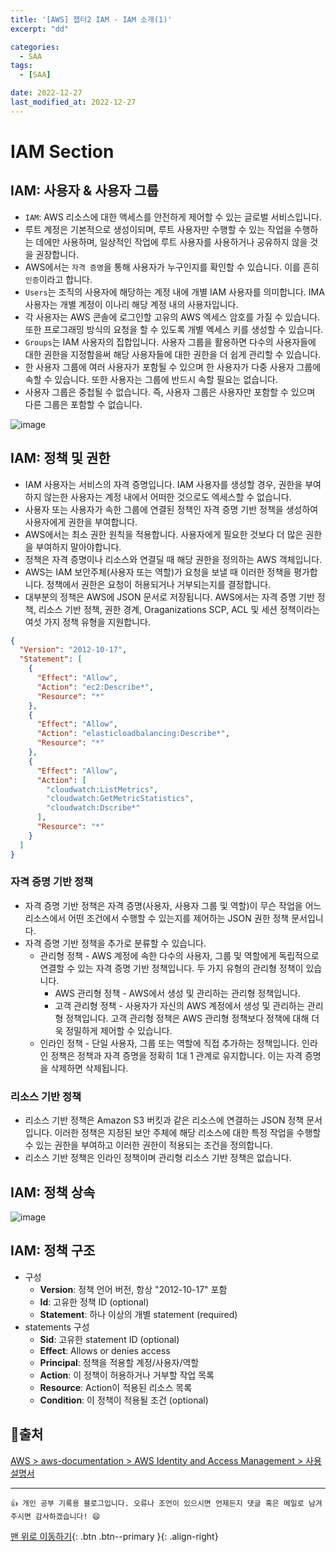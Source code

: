 ```yaml
---
title: '[AWS] 챕터2 IAM - IAM 소개(1)'
excerpt: "dd"

categories:
  - SAA
tags: 
  - [SAA]

date: 2022-12-27
last_modified_at: 2022-12-27
---
```


# IAM Section
## IAM: 사용자 & 사용자 그룹
- `IAM`: AWS 리소스에 대한 액세스를 안전하게 제어할 수 있는 글로벌 서비스입니다.
- 루트 계정은 기본적으로 생성이되며, 루트 사용자만 수행할 수 있는 작업을 수행하는 데에만 사용하며, 일상적인 작업에 루트 사용자를 사용하거나 공유하지 않을 것을 권장합니다. 
- AWS에서는 `자격 증명`을 통해 사용자가 누구인지를 확인할 수 있습니다. 이를 흔히 `인증`이라고 합니다.
- `Users`는 조직의 사용자에 해당하는 계정 내에 개별 IAM 사용자를 의미합니다. IMA 사용자는 개별 계정이 이나리 해당 계정 내의 사용자입니다.
- 각 사용자는 AWS 콘솔에 로그인할 고유의 AWS 엑세스 암호를 가질 수 있습니다. 또한 프로그래밍 방식의 요청을 할 수 있도록 개별 엑세스 키를 생성할 수 있습니다.
- `Groups`는 IAM 사용자의 집합입니다. 사용자 그룹을 활용하면 다수의 사용자들에 대한 권한을 지정함을써 해당 사용자들에 대한 권한을 더 쉽게 관리할 수 있습니다.
- 한 사용자 그룹에 여러 사용자가 포함될 수 있으며 한 사용자가 다중 사용자 그룹에 속할 수 있습니다. 또한 사용자는 그룹에 반드시 속할 필요는 없습니다.
- 사용자 그룹은 중첩될 수 없습니다. 즉, 사용자 그룹은 사용자만 포함할 수 있으며 다른 그룹은 포함할 수 없습니다.
  
![image](https://user-images.githubusercontent.com/87158339/209680744-0fa24a60-642b-429a-8921-5854c453ca8e.png)

## IAM: 정책 및 권한
- IAM 사용자는 서비스의 자격 증명입니다. IAM 사용자를 생성할 경우, 권한을 부여하지 않는한 사용자는 계정 내에서 어떠한 것으로도 엑세스할 수 없습니다.
- 사용자 또는 사용자가 속한 그룹에 연결된 정책인 자격 증명 기반 정책을 생성하여 사용자에게 권한을 부여합니다.
- AWS에서는 최소 권한 원칙을 적용합니다. 사용자에게 필요한 것보다 더 많은 권한을 부여하지 말아야합니다.
- 정책은 자격 증명이나 리소스와 연결딜 때 해당 권한을 정의하는 AWS 객체입니다.
- AWS는 IAM 보안주체(사용자 또는 역할)가 요청을 보낼 때 이러한 정책을 평가합니다. 정책에서 권한은 요청이 허용되거나 거부되는지를 결정합니다.
- 대부분의 정책은 AWS에 JSON 문서로 저장됩니다. AWS에서는 자격 증명 기반 정책, 리소스 기반 정책, 권한 경계, Oraganizations SCP, ACL 및 세션 정책이라는 여섯 가지 정책 유형을 지원합니다.
  
```json
{
  "Version": "2012-10-17",
  "Statement": [
    {
      "Effect": "Allow",
      "Action": "ec2:Describe*",
      "Resource": "*"
    },
    {
      "Effect": "Allow",
      "Action": "elasticloadbalancing:Describe*",
      "Resource": "*"
    },
    {
      "Effect": "Allow",
      "Action": [
        "cloudwatch:ListMetrics",
        "cloudwatch:GetMetricStatistics",
        "cloudwatch:Dscribe*"
      ],
      "Resource": "*"
    }
  ]
}
```

### 자격 증명 기반 정책
- 자격 증명 기반 정책은 자격 증명(사용자, 사용자 그룹 및 역할)이 무슨 작업을 어느 리소스에서 어떤 조건에서 수행할 수 있는지를 제어하는 JSON 권한 정책 문서입니다.
- 자격 증명 기반 정책을 추가로 분류할 수 있습니다.
  - 관리형 정책 - AWS 계정에 속한 다수의 사용자, 그룹 및 역할에게 독립적으로 연결할 수 있는 자격 증명 기반 정책입니다. 두 가지 유형의 관리형 정책이 있습니다.
    - AWS 관리형 정책 - AWS에서 생성 및 관리하는 관리형 정책입니다.
    - 고객 관리형 정책 - 사용자가 자신의 AWS 계정에서 생성 및 관리하는 관리형 정책입니다. 고객 관리형 정책은 AWS 관리형 정책보다 정책에 대해 더욱 정밀하게 제어할 수 있습니다.
  - 인라인 정책 - 단일 사용자, 그룹 또는 역할에 직접 추가하는 정책입니다. 인라인 정책은 정책과 자격 증명을 정확히 1대 1 관계로 유지합니다. 이는 자격 증명을 삭제하면 삭제됩니다.

### 리소스 기반 정책
- 리소스 기반 정책은 Amazon S3 버킷과 같은 리소스에 연결하는 JSON 정책 문서입니다. 이러한 정책은 지정된 보안 주체에 해당 리소스에 대한 특정 작업을 수행할 수 있는 권한을 부여하고 이러한 권한이 적용되는 조건을 정의합니다.
- 리소스 기반 정책은 인라인 정책이며 관리형 리소스 기반 정책은 없습니다.

## IAM: 정책 상속
![image](https://user-images.githubusercontent.com/87158339/209682343-03837be4-68e1-485e-9bc3-fd833e1f8cd2.png)

## IAM: 정책 구조
- 구성
  - **Version**: 정책 언어 버전, 항상 "2012-10-17" 포함
  - **Id**: 고유한 정책 ID (optional)
  - **Statement**: 하나 이상의 개별 statement (required)
- statements 구성
  - **Sid**: 고유한 statement ID (optional)
  - **Effect**: Allows or denies access
  - **Principal**: 정책을 적용할 계정/사용자/역할
  - **Action**: 이 정책이 허용하거나 거부할 작업 목록
  - **Resource**: Action이 적용된 리소스 목록
  - **Condition**: 이 정책이 적용될 조건 (optional)

## 📖출처
[AWS > aws-documentation > AWS Identity and Access Management > 사용 설명서](https://docs.aws.amazon.com/ko_kr/IAM/latest/UserGuide/introduction.html)

***
    👍 개인 공부 기록용 블로그입니다. 오류나 조언이 있으시면 언제든지 댓글 혹은 메일로 남겨주시면 감사하겠습니다! 😄

[맨 위로 이동하기](#){: .btn .btn--primary }{: .align-right}